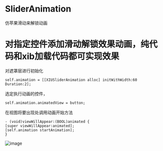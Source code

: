 # SliderAnimation
仿苹果滑动来解锁动画
# 对指定控件添加滑动解锁效果动画，纯代码和xib加载代码都可实现效果

<!---->对遮罩层进行初始化

    self.animation = [[XIUSliderAnimation alloc] initWithWidth:60 Duration:2];
<!----> 选定执行动画的控件，

    self.animation.animatedView = button;

<!---->在视图将要出现处调用动画开始方法

    - (void)viewWillAppear:(BOOL)animated {
    [super viewWillAppear:animated];
    [self.animation startAnimation];
    }

![image](https://github.com/axiubest/SliderAnimation/blob/master/XIUSliderAnimation/%E6%9C%AA%E5%91%BD%E5%90%8D.gif)
